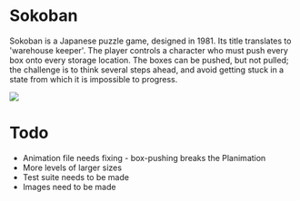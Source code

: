 # Sokoban

Sokoban is a Japanese puzzle game, designed in 1981. Its title translates to 'warehouse keeper'. The player controls a character who must push every box onto every storage location. The boxes can be pushed, but not pulled; the challenge is to think several steps ahead, and avoid getting stuck in a state from which it is impossible to progress.

![](https://upload.wikimedia.org/wikipedia/commons/4/4b/Sokoban_ani.gif)

# Todo

- Animation file needs fixing - box-pushing breaks the Planimation
- More levels of larger sizes
- Test suite needs to be made
- Images need to be made